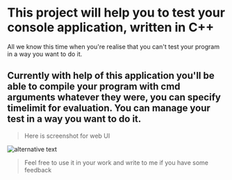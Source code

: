 # This project will help you to test your console application, written in C++

All we know this time when you're realise that you can't test your program in a way you want to do it.

## Currently with help of this application you'll be able to compile your program with cmd arguments whatever they were, you can specify timelimit for evaluation. You can manage your test in a way you want to do it.

> Here is screenshot for web UI

![alternative text](https://i.ibb.co/xSgWjh5/firefox-2019-01-11-19-02-04.png)

> Feel free to use it in your work and write to me if you have some feedback
